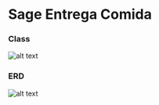 # Sage Entrega Comida

### __Class__
![alt text](https://github.ibm.com/Rapha1010/delivery-food/blob/master/ClassDiagram.PNG)

### __ERD__
![alt text](https://github.ibm.com/Rapha1010/delivery-food/blob/master/ErProject.png)


